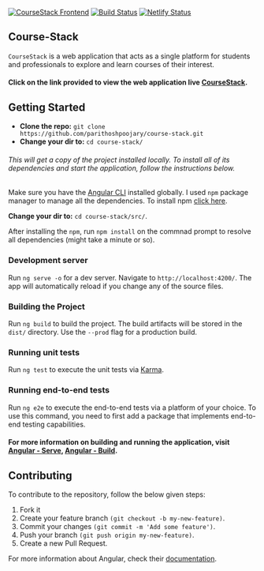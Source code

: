 [![CourseStack Frontend](https://img.shields.io/badge/CourseStack-Frontend-orange)](http://https://parithoshpoojary.github.io/course-stack/course-stack)
[![Build Status](https://api.travis-ci.com/parithoshpoojary/course-stack.svg?branch=master&status=passed)](https://app.travis-ci.com/github/parithoshpoojary/course-stack)
[![Netlify Status](https://api.netlify.com/api/v1/badges/ef0643ee-261f-4ffa-95aa-d4df4930037d/deploy-status)](https://app.netlify.com/sites/course-stack/deploys)

## Course-Stack
`CourseStack` is a web application that acts as a single platform for students and professionals to explore and learn courses of their interest. 

#### Click on the link provided to view the web application live [CourseStack](https://parithoshpoojary.github.io/course-stack/course-stack/).

## Getting Started

* **Clone the repo:** `git clone https://github.com/parithoshpoojary/course-stack.git`
* **Change your dir to:** `cd course-stack/`

###### This will get a copy of the project installed locally. To install all of its dependencies and start the application, follow the instructions below.

Make sure you have the [Angular CLI](https://angular.io/cli) installed globally. I used `npm` package manager to manage all the dependencies. To install npm [click here](https://nodejs.org/en/download/).

**Change your dir to:** `cd course-stack/src/`.

After installing the `npm`, run `npm install` on the commnad prompt to resolve all dependencies (might take a minute or so).

### Development server

Run `ng serve -o` for a dev server. Navigate to `http://localhost:4200/`. The app will automatically reload if you change any of the source files.

### Building the Project

Run `ng build` to build the project. The build artifacts will be stored in the `dist/` directory. Use the `--prod` flag for a production build.

### Running unit tests

Run `ng test` to execute the unit tests via [Karma](https://karma-runner.github.io).

### Running end-to-end tests

Run `ng e2e` to execute the end-to-end tests via a platform of your choice. To use this command, you need to first add a package that implements end-to-end testing capabilities.

#### For more information on building and running the application, visit [Angular - Serve](https://angular.io/cli/serve), [Angular - Build](https://angular.io/cli/build).

## Contributing

To contribute to the repository, follow the below given steps:

1. Fork it
2. Create your feature branch `(git checkout -b my-new-feature)`.
3. Commit your changes `(git commit -m 'Add some feature')`.
4. Push your branch `(git push origin my-new-feature)`.
5. Create a new Pull Request.

For more information about Angular, check their [documentation](https://angular.io/docs).

